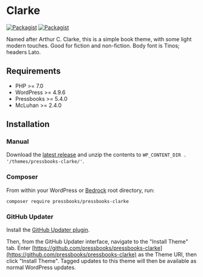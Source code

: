 # Clarke

[![Packagist](https://img.shields.io/packagist/l/pressbooks/pressbooks-clarke.svg)](https://packagist.org/packages/pressbooks/pressbooks-clarke) [![Packagist](https://img.shields.io/packagist/v/pressbooks/pressbooks-clarke.svg)](https://packagist.org/packages/pressbooks/pressbooks-clarke)

Named after Arthur C. Clarke, this is a simple book theme, with some light modern touches. Good for fiction and non-fiction. Body font is Tinos; headers Lato.

## Requirements

* PHP >= 7.0
* WordPress >= 4.9.6
* Pressbooks >= 5.4.0
* McLuhan >= 2.4.0

## Installation

### Manual

Download the [latest release](https://github.com/pressbooks/pressbooks-clarke/releases/latest/) and unzip the contents to `WP_CONTENT_DIR . '/themes/pressbooks-clarke/'`.

### Composer

From within your WordPress or [Bedrock](https://roots.io/bedrock/) root directory, run:

```
composer require pressbooks/pressbooks-clarke
```

### GitHub Updater

Install the [GitHub Updater plugin](https://github.com/afragen/github-updater).

Then, from the GitHub Updater interface, navigate to the "Install Theme" tab. Enter [https://github.com/pressbooks/pressbooks-clarke](https://github.com/pressbooks/pressbooks-clarke) as the Theme URI, then click "Install Theme". Tagged updates to this theme will then be available as normal WordPress updates.
